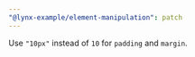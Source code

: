 ```yaml
---
"@lynx-example/element-manipulation": patch
---
```


Use `"10px"` instead of `10` for `padding` and `margin`.
